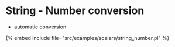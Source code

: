 # String - Number conversion

* automatic conversion

{% embed include file="src/examples/scalars/string_number.pl" %}


